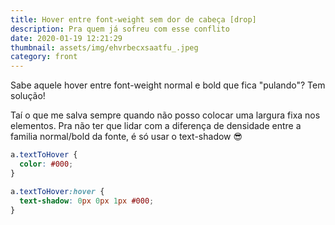 ```yaml
---
title: Hover entre font-weight sem dor de cabeça [drop]
description: Pra quem já sofreu com esse conflito
date: 2020-01-19 12:21:29
thumbnail: assets/img/ehvrbecxsaatfu_.jpeg
category: front
---
```

Sabe aquele hover entre font-weight normal e bold que fica "pulando"?  Tem solução!

Taí o que me salva sempre quando não posso colocar uma largura fixa nos elementos. Pra não ter que lidar com a diferença de densidade entre a familia normal/bold da fonte, é só usar o text-shadow 😎

```css
a.textToHover {
  color: #000;
}

a.textToHover:hover {
  text-shadow: 0px 0px 1px #000;
}
```